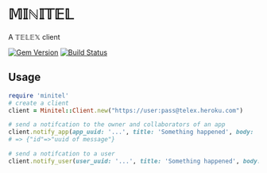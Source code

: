 # 𝕄𝕀ℕ𝕀𝕋𝔼𝕃
A 𝕋𝔼𝕃𝔼𝕏 client

[![Gem Version](https://badge.fury.io/rb/minitel.svg)](http://badge.fury.io/rb/minitel)
[![Build Status](https://travis-ci.org/heroku/minitel.svg?branch=master)](https://travis-ci.org/heroku/minitel)

## Usage

``` ruby
require 'minitel'
# create a client
client = Minitel::Client.new("https://user:pass@telex.heroku.com")

# send a notifcation to the owner and collaborators of an app
client.notify_app(app_uuid: '...', title: 'Something happened', body: 'here are the details')
# => {"id"=>"uuid of message"}

# send a notifcation to a user
client.notify_user(user_uuid: '...', title: 'Something happened', body: 'here are the details')
```
